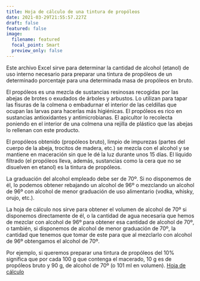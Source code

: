 ```yaml
---
title: Hoja de cálculo de una tintura de propóleos
date: 2021-03-29T21:55:57.227Z
draft: false
featured: false
image:
  filename: featured
  focal_point: Smart
  preview_only: false
---
```

Este archivo Excel sirve para determinar la cantidad de alcohol (etanol) de uso interno necesario para preparar una tintura de propóleos de un determinado porcentaje para una determinada masa de propóleos en bruto. 

El propóleos es una mezcla de sustancias resinosas recogidas por las abejas de brotes o exudados de árboles y arbustos. Lo utilizan para tapar las fisuras de la colmena o embadurnar el interior de las celdillas que ocupan las larvas para hacerlas más higiénicas. El propóleos es rico en sustancias antioxidantes y antimicrobianas. El apicultor lo recolecta poniendo en el interior de una colmena una rejilla de plástico que las abejas lo rellenan con este producto. 

El propóleos obtenido (propóleos bruto), limpio de impurezas (partes del cuerpo de la abeja, trocitos de madera, etc.) se mezcla con el alcohol y se mantiene en maceración sin que le dé la luz durante unos 15 días. El líquido filtrado (el propóleos lleva, además, sustancias como la cera que no se disuelven en etanol) es la tintura de propóleos.  

La graduación del alcohol empleado debe ser de 70º. Si no disponemos de él,  lo podemos obtener rebajando un alcohol de 96º o mezclando un alcohol de 96º con alcohol de menor graduación de uso alimentario (vodka, whisky, orujo, etc.). 

La hoja de cálculo nos sirve para obtener el volumen de alcohol de 70º si disponemos directamente de él, o la cantidad de agua necesaria que hemos de mezclar con alcohol de 96º para obtener esa cantidad de alcohol de 70º, o también, si disponemos de alcohol de menor graduación de 70º, la cantidad que tenemos que tomar de este para que al mezclarlo con alcohol de 96º obtengamos el alcohol de 70º.

 Por ejemplo, si queremos preparar una tintura de propóleos del 10% significa que por cada 100 g que contenga el macerado, 10 g es de propóleos bruto y 90 g, de alcohol de 70º (o 101 ml  en volumen).
<a href="https://drive.google.com/file/d/18rK0elIXMlYTUPJormjRUFY2P2PUGy_W/view?usp=sharing">Hoja de cálculo</a>